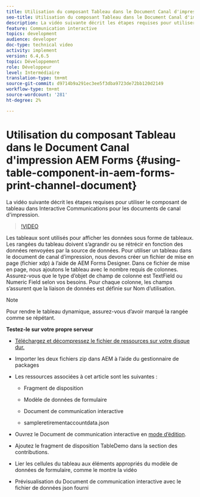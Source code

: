 ```yaml
---
title: Utilisation du composant Tableau dans le Document Canal d'impression AEM Forms
seo-title: Utilisation du composant Tableau dans le Document Canal d'impression AEM Forms
description: La vidéo suivante décrit les étapes requises pour utiliser le composant de tableau dans Interactive Communications pour les documents de canal d'impression.
feature: Communication interactive
topics: development
audience: developer
doc-type: technical video
activity: implement
version: 6.4,6.5
topic: Développement
role: Développeur
level: Intermédiaire
translation-type: tm+mt
source-git-commit: d9714b9a291ec3ee5f3dba9723de72bb120d2149
workflow-type: tm+mt
source-wordcount: '281'
ht-degree: 2%

---
```



# Utilisation du composant Tableau dans le Document Canal d&#39;impression AEM Forms {#using-table-component-in-aem-forms-print-channel-document}

La vidéo suivante décrit les étapes requises pour utiliser le composant de tableau dans Interactive Communications pour les documents de canal d&#39;impression.

>[!VIDEO](https://video.tv.adobe.com/v/27769?quality=9&learn=on)

Les tableaux sont utilisés pour afficher les données sous forme de tableaux. Les rangées du tableau doivent s’agrandir ou se rétrécir en fonction des données renvoyées par la source de données. Pour utiliser un tableau dans le document de canal d’impression, nous devons créer un fichier de mise en page (fichier xdp) à l’aide de AEM Forms Designer. Dans ce fichier de mise en page, nous ajoutons le tableau avec le nombre requis de colonnes. Assurez-vous que le type d’objet de champ de colonne est TextField ou Numeric Field selon vos besoins. Pour chaque colonne, les champs s’assurent que la liaison de données est définie sur Nom d’utilisation.

>[!NOTE]
>
>Pour rendre le tableau dynamique, assurez-vous d’avoir marqué la rangée comme se répétant.

**Testez-le sur votre propre serveur**

* [Téléchargez et décompressez le fichier de ressources sur votre disque dur.](assets/usingtablesinprintchannel.zip)

* Importer les deux fichiers zip dans AEM à l’aide du gestionnaire de packages

* Les ressources associées à cet article sont les suivantes :

   * Fragment de disposition

   * Modèle de données de formulaire

   * Document de communication interactive
   * sampleretirementaccountdata.json

* Ouvrez le Document de communication interactive en [mode d’édition](http://localhost:4502/editor.html/content/forms/af/401kstatement/tablesinprintdocument/channels/print.html).

* Ajoutez le fragment de disposition TableDemo dans la section des contributions.
* Lier les cellules du tableau aux éléments appropriés du modèle de données de formulaire, comme le montre la vidéo

* Prévisualisation du Document de communication interactive avec le fichier de données json fourni

